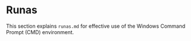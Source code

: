 # Runas

This section explains `runas.md` for effective use of the Windows Command Prompt (CMD) environment.